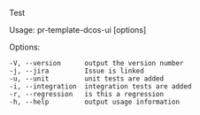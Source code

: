 Test

  Usage: pr-template-dcos-ui [options]

  Options:

    -V, --version      output the version number
    -j, --jira         Issue is linked
    -u, --unit         unit tests are added
    -i, --integration  integration tests are added
    -r, --regression   is this a regression
    -h, --help         output usage information
